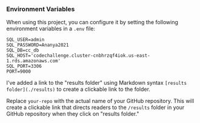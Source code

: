 ### Environment Variables

When using this project, you can configure it by setting the following environment variables in a `.env` file:

```plaintext
SQL_USER=admin
SQL_PASSWORD=Ananya2021
SQL_DB=cc_db
SQL_HOST='codechallenge.cluster-cnbhrzqf4iok.us-east-1.rds.amazonaws.com'
SQL_PORT=3306
PORT=9000
```

I've added a link to the "results folder" using Markdown syntax `[results folder](./results)` to create a clickable link to the folder.

Replace `your-repo` with the actual name of your GitHub repository. This will create a clickable link that directs readers to the `/results` folder in your GitHub repository when they click on "results folder."